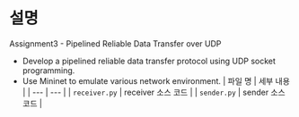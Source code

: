 # 설명
Assignment3 - Pipelined Reliable Data Transfer over UDP
- Develop a pipelined reliable data transfer protocol using UDP socket programming.
- Use Mininet to emulate various network environment.
| 파일 명 | 세부 내용 |
| --- | --- |
| `receiver.py`   | receiver 소스 코드 |
| `sender.py` | sender 소스 코드 |